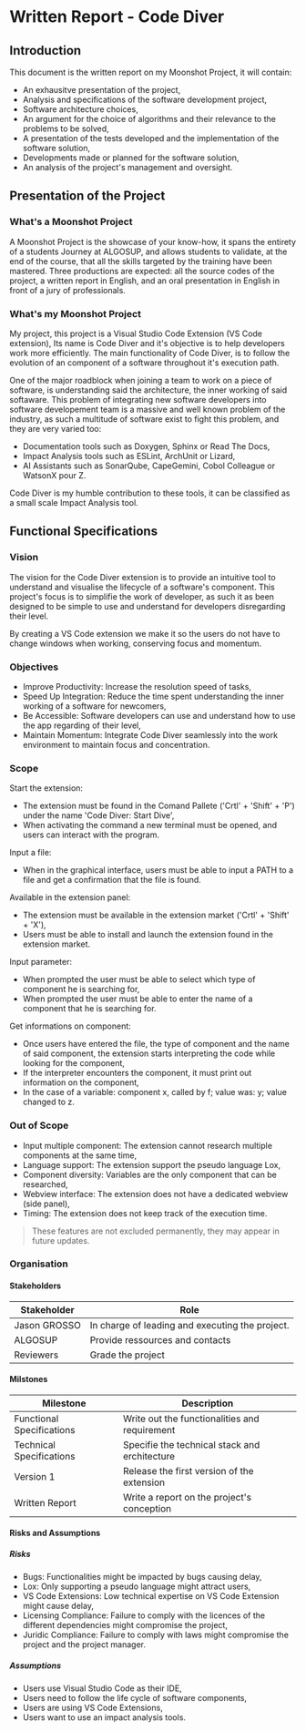 # Written Report - Code Diver

## Introduction

This document is the written report on my Moonshot Project, it will contain:

- An exhausitve presentation of the project,
- Analysis and specifications of the software development project,
- Software architecture choices,
- An argument for the choice of algorithms and their relevance to the problems to be solved,
- A presentation of the tests developed and the implementation of the software solution,
- Developments made or planned for the software solution,
- An analysis of the project's management and oversight.

## Presentation of the Project

### What's a Moonshot Project

A Moonshot Project is the showcase of your know-how, it spans the entirety of a students Journey at ALGOSUP, and allows students to validate, at the end of the course, that all the skills targeted by the training have been mastered.
Three productions are expected: all the source codes of the project, a written report in English, and an oral presentation in English in front of a jury of professionals.

### What's my Moonshot Project

My project, this project is a Visual Studio Code Extension (VS Code extension), Its name is Code Diver and it's objective is to help developers work more efficiently.
The main functionality of Code Diver, is to follow the evolution of an component of a software throughout it's execution path.

One of the major roadblock when joining a team to work on a piece of software, is understanding said the architecture, the inner working of said softaware.
This problem of integrating new software developers into software developement team is a massive and well known problem of the industry, as such a multitude of software exist to fight this problem, and they are very varied too:

- Documentation tools such as Doxygen, Sphinx or Read The Docs,
- Impact Analysis tools such as ESLint, ArchUnit or Lizard,
- AI Assistants such as SonarQube, CapeGemini, Cobol Colleague or WatsonX pour Z.

Code Diver is my humble contribution to these tools, it can be classified as a small scale Impact Analysis tool.

## Functional Specifications

### Vision

The vision for the Code Diver extension is to provide an intuitive tool to understand and visualise the lifecycle of a software's component.
This project's focus is to simplifie the work of developer, as such it as been designed to be simple to use and understand for developers disregarding their level.

By creating a VS Code extension we make it so the users do not have to change windows when working, conserving focus and momentum.

### Objectives

- Improve Productivity: Increase the resolution speed of tasks,
- Speed Up Integration: Reduce the time spent understanding the inner working of a software for newcomers,
- Be Accessible: Software developers can use and understand how to use the app regarding of their level,
- Maintain Momentum: Integrate Code Diver seamlessly into the work environment to maintain focus and concentration.

### Scope

Start the extension:

- The extension must be found in the Comand Pallete ('Crtl' + 'Shift' + 'P') under the name 'Code Diver: Start Dive',
- When activating the command a new terminal must be opened, and users can interact with the program.

Input a file:

- When in the graphical interface, users must be able to input a PATH to a file and get a confirmation that the file is found.

Available in the extension panel:

- The extension must be available in the extension market ('Crtl' + 'Shift' + 'X'),
- Users must be able to install and launch the extension found in the extension market.

Input parameter:

- When prompted the user must be able to select which type of component he is searching for,
- When prompted the user must be able to enter the name of a component that he is searching for.

Get informations on component:

- Once users have entered the file, the type of component and the name of said component, the extension starts interpreting the code while looking for the component,
- If the interpreter encounters the component, it must print out information on the component,
- In the case of a variable: component x, called by f; value was: y; value changed to z.

### Out of Scope

- Input multiple component: The extension cannot research multiple components at the same time,
- Language support: The extension support the pseudo language Lox,
- Component diversity: Variables are the only component that can be researched,
- Webview interface: The extension does not have a dedicated webview (side panel),
- Timing: The extension does not keep track of the execution time.

> These features are not excluded permanently, they may appear in future updates.

### Organisation

#### Stakeholders

| Stakeholder | Role |
| --- | --- |
| Jason GROSSO | In charge of leading and executing the project. |
| ALGOSUP | Provide ressources and contacts |
| Reviewers | Grade the project |

#### Milstones

| Milestone | Description |
| --- | --- |
| Functional Specifications | Write out the functionalities and requirement |
| Technical Specifications | Specifie the technical stack and erchitecture |
| Version 1 | Release the first version of the extension |
| Written Report | Write a report on the project's conception |

#### Risks and Assumptions

##### Risks

- Bugs: Functionalities might be impacted by bugs causing delay,
- Lox: Only supporting a pseudo language might attract users,
- VS Code Extensions: Low technical expertise on VS Code Extension might cause delay,
- Licensing Compliance: Failure to comply with the licences of the different dependencies might compromise the project,
- Juridic Compliance: Failure to comply with laws might compromise the project and the project manager.

##### Assumptions

- Users use Visual Studio Code as their IDE,
- Users need to follow the life cycle of software components,
- Users are using VS Code Extensions,
- Users want to use an impact analysis tools.
